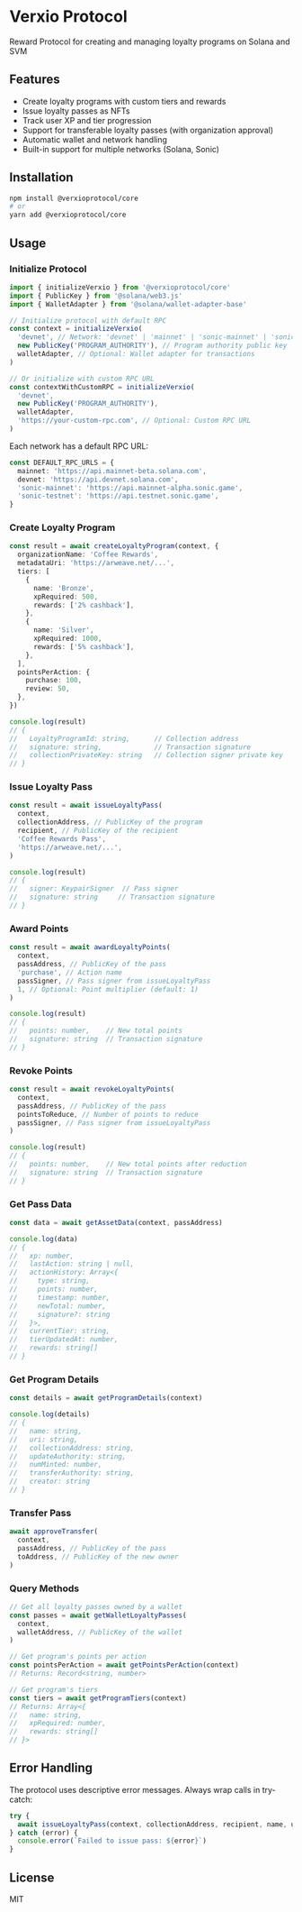 # Verxio Protocol

Reward Protocol for creating and managing loyalty programs on Solana and SVM

## Features

- Create loyalty programs with custom tiers and rewards
- Issue loyalty passes as NFTs
- Track user XP and tier progression
- Support for transferable loyalty passes (with organization approval)
- Automatic wallet and network handling
- Built-in support for multiple networks (Solana, Sonic)

## Installation

```bash
npm install @verxioprotocol/core
# or
yarn add @verxioprotocol/core
```

## Usage

### Initialize Protocol

```typescript
import { initializeVerxio } from '@verxioprotocol/core'
import { PublicKey } from '@solana/web3.js'
import { WalletAdapter } from '@solana/wallet-adapter-base'

// Initialize protocol with default RPC
const context = initializeVerxio(
  'devnet', // Network: 'devnet' | 'mainnet' | 'sonic-mainnet' | 'sonic-testnet'
  new PublicKey('PROGRAM_AUTHORITY'), // Program authority public key
  walletAdapter, // Optional: Wallet adapter for transactions
)

// Or initialize with custom RPC URL
const contextWithCustomRPC = initializeVerxio(
  'devnet',
  new PublicKey('PROGRAM_AUTHORITY'),
  walletAdapter,
  'https://your-custom-rpc.com', // Optional: Custom RPC URL
)
```

Each network has a default RPC URL:

```typescript
const DEFAULT_RPC_URLS = {
  mainnet: 'https://api.mainnet-beta.solana.com',
  devnet: 'https://api.devnet.solana.com',
  'sonic-mainnet': 'https://api.mainnet-alpha.sonic.game',
  'sonic-testnet': 'https://api.testnet.sonic.game',
}
```

### Create Loyalty Program

```typescript
const result = await createLoyaltyProgram(context, {
  organizationName: 'Coffee Rewards',
  metadataUri: 'https://arweave.net/...',
  tiers: [
    {
      name: 'Bronze',
      xpRequired: 500,
      rewards: ['2% cashback'],
    },
    {
      name: 'Silver',
      xpRequired: 1000,
      rewards: ['5% cashback'],
    },
  ],
  pointsPerAction: {
    purchase: 100,
    review: 50,
  },
})

console.log(result)
// {
//   LoyaltyProgramId: string,      // Collection address
//   signature: string,             // Transaction signature
//   collectionPrivateKey: string   // Collection signer private key
// }
```

### Issue Loyalty Pass

```typescript
const result = await issueLoyaltyPass(
  context,
  collectionAddress, // PublicKey of the program
  recipient, // PublicKey of the recipient
  'Coffee Rewards Pass',
  'https://arweave.net/...',
)

console.log(result)
// {
//   signer: KeypairSigner  // Pass signer
//   signature: string     // Transaction signature
// }
```

### Award Points

```typescript
const result = await awardLoyaltyPoints(
  context,
  passAddress, // PublicKey of the pass
  'purchase', // Action name
  passSigner, // Pass signer from issueLoyaltyPass
  1, // Optional: Point multiplier (default: 1)
)

console.log(result)
// {
//   points: number,    // New total points
//   signature: string  // Transaction signature
// }
```

### Revoke Points

```typescript
const result = await revokeLoyaltyPoints(
  context,
  passAddress, // PublicKey of the pass
  pointsToReduce, // Number of points to reduce
  passSigner, // Pass signer from issueLoyaltyPass
)

console.log(result)
// {
//   points: number,    // New total points after reduction
//   signature: string  // Transaction signature
// }
```

### Get Pass Data

```typescript
const data = await getAssetData(context, passAddress)

console.log(data)
// {
//   xp: number,
//   lastAction: string | null,
//   actionHistory: Array<{
//     type: string,
//     points: number,
//     timestamp: number,
//     newTotal: number,
//     signature?: string
//   }>,
//   currentTier: string,
//   tierUpdatedAt: number,
//   rewards: string[]
// }
```

### Get Program Details

```typescript
const details = await getProgramDetails(context)

console.log(details)
// {
//   name: string,
//   uri: string,
//   collectionAddress: string,
//   updateAuthority: string,
//   numMinted: number,
//   transferAuthority: string,
//   creator: string
// }
```

### Transfer Pass

```typescript
await approveTransfer(
  context,
  passAddress, // PublicKey of the pass
  toAddress, // PublicKey of the new owner
)
```

### Query Methods

```typescript
// Get all loyalty passes owned by a wallet
const passes = await getWalletLoyaltyPasses(
  context,
  walletAddress, // PublicKey of the wallet
)

// Get program's points per action
const pointsPerAction = await getPointsPerAction(context)
// Returns: Record<string, number>

// Get program's tiers
const tiers = await getProgramTiers(context)
// Returns: Array<{
//   name: string,
//   xpRequired: number,
//   rewards: string[]
// }>
```

## Error Handling

The protocol uses descriptive error messages. Always wrap calls in try-catch:

```typescript
try {
  await issueLoyaltyPass(context, collectionAddress, recipient, name, uri)
} catch (error) {
  console.error(`Failed to issue pass: ${error}`)
}
```

## License

MIT
